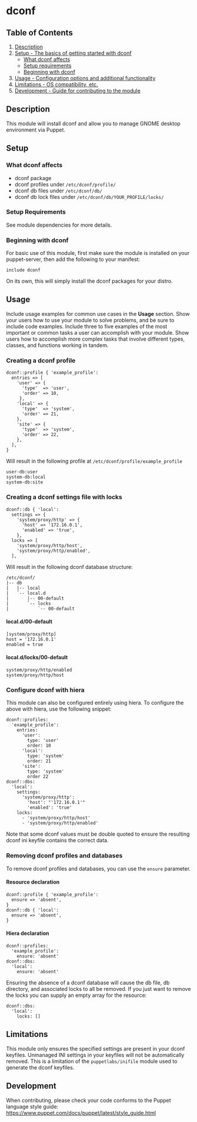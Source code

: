 # dconf
## Table of Contents

1. [Description](#description)
1. [Setup - The basics of getting started with dconf](#setup)
    * [What dconf affects](#what-dconf-affects)
    * [Setup requirements](#setup-requirements)
    * [Beginning with dconf](#beginning-with-dconf)
1. [Usage - Configuration options and additional functionality](#usage)
1. [Limitations - OS compatibility, etc.](#limitations)
1. [Development - Guide for contributing to the module](#development)

## Description

This module will install dconf and allow you to manage GNOME desktop environment via Puppet.

## Setup

### What dconf affects

- dconf package
- dconf profiles under `/etc/dconf/profile/`
- dconf db files under `/etc/dconf/db/`
- dconf db lock files under `/etc/dconf/db/YOUR_PROFILE/locks/`

### Setup Requirements

See module dependencies for more details.

### Beginning with dconf

For basic use of this module, first make sure the module is installed on your puppet-server, then add the following to your manifest:
```
include dconf
```
On its own, this will simply install the dconf packages for your distro.

## Usage

Include usage examples for common use cases in the **Usage** section. Show your
users how to use your module to solve problems, and be sure to include code
examples. Include three to five examples of the most important or common tasks a
user can accomplish with your module. Show users how to accomplish more complex
tasks that involve different types, classes, and functions working in tandem.
### Creating a dconf profile
```
dconf::profile { 'example_profile':
  entries => [
    'user' => {
      'type'  => 'user',
      'order' => 10,
     },
    'local' => {
      'type'  => 'system',
      'order' => 21,
    },
    'site' => {
      'type'  => 'system',
      'order' => 22,
    },
  ],
}
```
Will result in the following profile at `/etc/dconf/profile/example_profile`
```
user-db:user
system-db:local
system-db:site
```
### Creating a dconf settings file with locks
```
dconf::db { 'local':
  settings => {
    'system/proxy/http' => {
      'host' => '172.16.0.1',
      'enabled' => 'true',
    },
  locks => [
    'system/proxy/http/host',
    'system/proxy/http/enabled',
  ],
```
Will result in the following dconf database structure:
```
/etc/dconf/
|-- db
|   |-- local
|   `-- local.d
|       |-- 00-default
|       `-- locks
|           `-- 00-default
```
#### local.d/00-default
```
[system/proxy/http]
host = '172.16.0.1'
enabled = true
```
#### local.d/locks/00-default
```
system/proxy/http/enabled
system/proxy/http/host
```
### Configure dconf with hiera
This module can also be configured entirely using hiera.
To configure the above with hiera, use the following snippet:
```
dconf::profiles:
  'example_profile':
    entries:
      'user':
        type: 'user'
        order: 10
      'local':
        type: 'system'
        order: 21
      'site':
        type: 'system'
        order 22
dconf::dbs:
  'local':
    settings:
      'system/proxy/http':
        'host': "'172.16.0.1'"
        'enabled': 'true'
    locks:
      - 'system/proxy/http/host'
      - 'system/proxy/http/enabled'

```
Note that some dconf values must be double quoted to ensure the resulting dconf ini keyfile contains the correct data.

### Removing dconf profiles and databases
To remove dconf profiles and databases, you can use the `ensure` parameter.
#### Resource declaration
```
dconf::profile { 'example_profile':
  ensure => 'absent',
}
dconf::db { 'local':
  ensure => 'absent',
}
```
#### Hiera declaration
```
dconf::profiles:
  'example_profile':
    ensure: 'absent'
dconf::dbs:
  'local':
    ensure: 'absent'
```
Ensuring the absence of a dconf database will cause the db file, db directory, and associated locks to all be removed. If you just want to remove the locks you can supply an empty array for the resource:
```
dconf::dbs:
  'local':
    locks: []
```
## Limitations

This module only ensures the specified settings are present in your dconf keyfiles. Unmanaged INI settings in your keyfiles will not be automatically removed.
This is a limitation of the `puppetlabs/inifile` module used to generate the dconf keyfiles.

## Development

When contributing, please check your code conforms to the Puppet language style guide: https://www.puppet.com/docs/puppet/latest/style_guide.html

[1]: https://puppet.com/docs/pdk/latest/pdk_generating_modules.html
[2]: https://puppet.com/docs/puppet/latest/puppet_strings.html
[3]: https://puppet.com/docs/puppet/latest/puppet_strings_style.html
